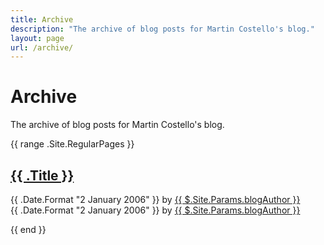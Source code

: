```yaml
---
title: Archive
description: "The archive of blog posts for Martin Costello's blog."
layout: page
url: /archive/
---
```


<div class="p-4 mb-3 bg-light rounded-3">
    <div class="container-fluid py-3">
        <h1 class="display-5">
            Archive
            <span class="fa-solid fa-box-archive" aria-hidden="true"></span>
        </h1>
        <p class="col-md-8 fs-4 lead">The archive of blog posts for Martin Costello's blog.</p>
    </div>
</div>

{{ range .Site.RegularPages }}
<div class="row">
    <div class="col">
        <h2><a href="{{ .Permalink }}">{{ .Title }}</a></h2>
        <p>
          <div class="row d-none d-md-block">
                <div class="col-lg-6">
                    {{ .Date.Format "2 January 2006" }} by&nbsp;<a href="/about-me/" alt="{{ $.Site.Params.blogAuthor }}" rel="noopener" title="{{ $.Site.Params.blogAuthor }}">{{ $.Site.Params.blogAuthor }}</a>
                </div>
            </div>
            <div class="row d-md-none col-12">
                {{ .Date.Format "2 January 2006" }} by&nbsp;<a href="/about-me/" alt="{{ $.Site.Params.blogAuthor }}" rel="noopener" title="{{ $.Site.Params.blogAuthor }}">{{ $.Site.Params.blogAuthor }}</a>
            </div>
        </p>
    </div>
</div>
{{ end }}
